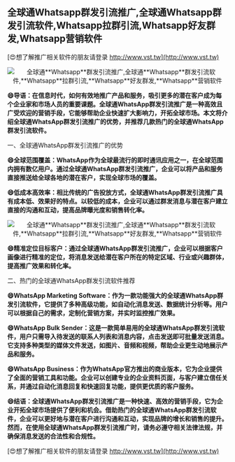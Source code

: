 ## **全球通**Whatsapp**群发引流推广,全球通**Whatsapp**群发引流软件,**Whatsapp**拉群引流,**Whatsapp**好友群发,**Whatsapp**营销软件**

[😍想了解推广相关软件的朋友请登录 http://www.vst.tw](http://www.vst.tw)

 <center><img src="https://vst.tw/MP4/tuiguang/png/4.png" alt="全球通**Whatsapp**群发引流推广,全球通**Whatsapp**群发引流软件,**Whatsapp**拉群引流,**Whatsapp**好友群发,**Whatsapp**营销软件"></center>

**😄导语：在信息时代，如何有效地推广产品和服务，吸引更多的潜在客户成为每个企业家和市场人员的重要课题。全球通WhatsApp群发引流推广是一种高效且广受欢迎的营销手段，它能够帮助企业快速扩大影响力，开拓全球市场。本文将介绍全球通WhatsApp群发引流推广的优势，并推荐几款热门的全球通WhatsApp群发引流软件。**

一、全球通WhatsApp群发引流推广的优势

**😄全球范围覆盖：WhatsApp作为全球最流行的即时通讯应用之一，在全球范围内拥有数亿用户。通过全球通WhatsApp群发引流推广，企业可以将产品和服务直接推送给全球各地的潜在客户，实现全球市场的覆盖。**

**😄低成本高效率：相比传统的广告投放方式，全球通WhatsApp群发引流推广具有成本低、效果好的特点。以较低的成本，企业可以通过群发消息与潜在客户建立直接的沟通和互动，提高品牌曝光度和销售转化率。**

 <center><img src="https://vst.tw/MP4/tuiguang/png/2.png" alt="全球通**Whatsapp**群发引流推广,全球通**Whatsapp**群发引流软件,**Whatsapp**拉群引流,**Whatsapp**好友群发,**Whatsapp**营销软件"></center>

**😄精准定位目标客户：通过全球通WhatsApp群发引流推广，企业可以根据客户画像进行精准的定位，将消息发送给潜在客户所在的特定区域、行业或兴趣群体，提高推广效果和转化率。**

二、热门的全球通WhatsApp群发引流软件推荐

**😄WhatsApp Marketing Software：作为一款功能强大的全球通WhatsApp群发引流软件，它提供了多种高级功能，如自动化消息发送、数据统计分析等。用户可以根据自己的需求，定制化营销方案，并实时监控推广效果。**

**😄WhatsApp Bulk Sender：这是一款简单易用的全球通WhatsApp群发引流软件，用户只需导入待发送的联系人列表和消息内容，点击发送即可批量发送消息。它支持多种类型的媒体文件发送，如图片、音频和视频，帮助企业更生动地展示产品和服务。**

**😄WhatsApp Business：作为WhatsApp官方推出的商业版本，它为企业提供了全面的营销工具和功能。企业可以创建专业的企业资料页面，与客户建立信任关系，并通过自动化消息回复和快速回复功能，提供更优质的客户服务。**

**😄结语：全球通WhatsApp群发引流推广是一种快速、高效的营销手段，它为企业开拓全球市场提供了便利和机会。借助热门的全球通WhatsApp群发引流软件，企业可以更好地与潜在客户进行沟通和互动，实现品牌的增长和销售的提升。然而，在使用全球通WhatsApp群发引流推广时，请务必遵守相关法律法规，并确保消息发送的合法性和合规性。**

[😍想了解推广相关软件的朋友请登录 http://www.vst.tw](http://www.vst.tw)



